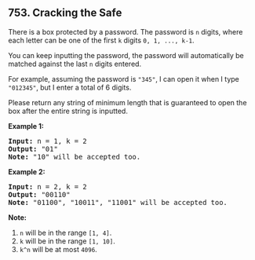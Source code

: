 ## 753. Cracking the Safe

<p>
There is a box protected by a password.  The password is <code>n</code> digits, where each letter can be one of the first <code>k</code> digits <code>0, 1, ..., k-1</code>.
</p><p>
You can keep inputting the password, the password will automatically be matched against the last <code>n</code> digits entered.
</p><p>
For example, assuming the password is <code>"345"</code>, I can open it when I type <code>"012345"</code>, but I enter a total of 6 digits.
</p><p>
Please return any string of minimum length that is guaranteed to open the box after the entire string is inputted.
</p>

<p><b>Example 1:</b><br />
<pre>
<b>Input:</b> n = 1, k = 2
<b>Output:</b> "01"
<b>Note:</b> "10" will be accepted too.
</pre>
</p>

<p><b>Example 2:</b><br />
<pre>
<b>Input:</b> n = 2, k = 2
<b>Output:</b> "00110"
<b>Note:</b> "01100", "10011", "11001" will be accepted too.
</pre>
</p>

<p><b>Note:</b><br>
<ol>
<li><code>n</code> will be in the range <code>[1, 4]</code>.</li>
<li><code>k</code> will be in the range <code>[1, 10]</code>.</li>
<li><code>k^n</code> will be at most <code>4096</code>.</li>
</ol>
</p>